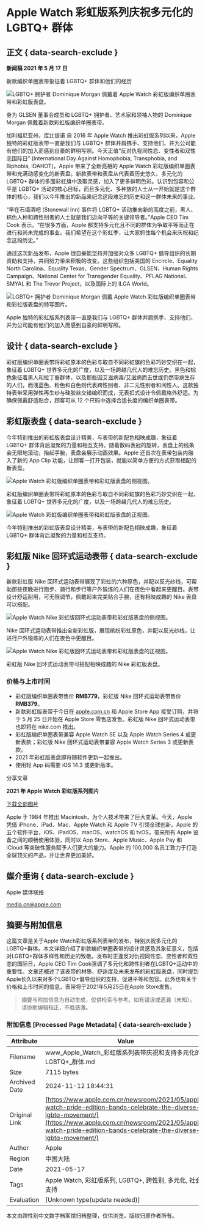 # Apple Watch 彩虹版系列庆祝多元化的 LGBTQ+ 群体

## 正文 { data-search-exclude }


**新闻稿 2021 年 5 月 17 日**

新款编织单圈表带象征着 LGBTQ+ 群体和他们的经历

![LGBTQ+ 拥护者 Dominique Morgan 佩戴着 Apple Watch 彩虹版编织单圈表带和彩虹版表盘。](https://www.apple.com.cn/newsroom/images/product/watch/lifestyle/apple_pride2021_dominique01_05172021_inline.jpg.large.jpg)

身为 GLSEN 董事会成员和 LGBTQ+ 拥护者、艺术家和领袖人物的 Dominique Morgan 佩戴着新款彩虹版编织单圈表带。

加利福尼亚州，库比提诺 自 2016 年 Apple Watch 推出彩虹版系列以来，Apple 独特的彩虹版表带一直是我们与 LGBTQ+ 群体并肩携手、支持他们、并为公司能有他们的加入而感到自豪的鲜明写照。今天正值“反对仇视同性恋、变性者和双性恋国际日” (International Day Against Homophobia, Transphobia, and Biphobia, IDAHOT)，Apple 带来了全新亮相的 Apple Watch 彩虹版编织单圈表带和充满动感变化的新表盘。新款表带和表盘从代表着历史悠久、多元化的 LGBTQ+ 群体的多面彩虹旗中汲取灵感，加入了更多鲜明色彩。认识到包容和公平是 LGBTQ+ 活动的核心目标，而且多元化、多种族的人士从一开始就是这个群体的核心，我们以今年推出的新品来纪念这段难忘的历史和这一群体未来的事业。

“早在石墙酒吧 (Stonewall Inn) 事件将 LGBTQ+ 活动推向新的高度之前，黑人、棕色人种和跨性别者的人士就是我们迈向平等的关键领导者。”Apple CEO Tim Cook 表示。“在很多方面，Apple 都支持多元化且不同的群体为争取平等而正在进行和尚未完成的事业。我们希望在这个彩虹季，让大家抓住每个机会来庆祝和纪念这段历史。”

通过这次新品发布，Apple 很自豪能坚持并加强对众多 LGBTQ+ 倡导组织的长期资助和支持，共同努力带来积极的改变。这些组织包括美国的 Encircle、Equality North Carolina、Equality Texas、Gender Spectrum、GLSEN、Human Rights Campaign、National Center for Transgender Equality、PFLAG National、SMYAL 和 The Trevor Project，以及国际上的 ILGA World。

![LGBTQ+ 拥护者 Dominique Morgan 佩戴 Apple Watch 彩虹版编织单圈表带和彩虹版表盘的特写图片。](https://www.apple.com.cn/newsroom/images/product/watch/lifestyle/apple_pride2021_dominique02_05172021_big.jpg.large.jpg)

Apple 独特的彩虹版系列表带一直是我们与 LGBTQ+ 群体并肩携手、支持他们、并为公司能有他们的加入而感到自豪的鲜明写照。

## **设计** { data-search-exclude }

彩虹版编织单圈表带将彩虹原本的色彩与取自不同彩虹旗的色彩巧妙交织在一起，象征着 LGBTQ+ 世界多元化的广度，以及一场跨越几代人的难忘历史。黑色和棕色象征着黑人和拉丁裔群体，以及那些因艾滋病毒/艾滋病而去世或仍然带病生存的人们，而浅蓝色、粉色和白色则代表跨性别者、非二元性别者和间性人。这款独特表带采用弹性再生纱与硅胶丝交错编织而成，无表扣式设计令佩戴格外舒适。为确保佩戴舒适贴合，顾客可从 12 个尺码中选择合适长度的编织单圈表带。

## **彩虹版表盘** { data-search-exclude }

今年特别推出的彩虹版表盘设计精美，与表带的新配色相映成趣，象征着 LGBTQ+ 群体背后凝聚的力量和相互支持。随着数码表冠的旋转，表盘上的线条会无限地滚动，抬起手腕，表盘会展示动画效果。Apple 还首次在表带包装内融入了新的 App Clip 功能，让顾客一打开包装，就能以简单方便的方式获取相配的新表盘。

![Apple Watch 彩虹版编织单圈表带和彩虹版表盘的侧视图。](https://www.apple.com.cn/newsroom/images/product/watch/lifestyle/apple_pride2021_watch-series6_braided-solo-loop-pride-edition_05172021_carousel.jpg.large.jpg)

彩虹版编织单圈表带将彩虹原本的色彩与取自不同彩虹旗的色彩巧妙交织在一起，象征着 LGBTQ+ 世界多元化的广度，以及一场跨越几代人的难忘历史。

![Apple Watch 彩虹版编织单圈表带和彩虹版表盘的正视图。](https://www.apple.com.cn/newsroom/images/product/watch/lifestyle/apple_pride2021_watch-series6_braided-solo-loop-pride-edition-pf_05172021_carousel.jpg.large.jpg)

今年特别推出的彩虹版表盘设计精美，与表带的新配色相映成趣，象征着 LGBTQ+ 群体背后凝聚的力量和相互支持。

## **彩虹版 Nike 回环式运动表带** { data-search-exclude }

新款彩虹版 Nike 回环式运动表带展现了彩虹的六种原色，并配以反光纱线，可帮助那些夜晚进行跑步、骑行和步行等户外锻炼的人们在夜色中看起来更醒目。表带设计舒适耐用，可无限调节，佩戴起来完美贴合手腕，还有相映成趣的 Nike 表盘可以搭配。

![Apple Watch Nike 彩虹版回环式运动表带和彩虹版表盘的侧视图。](https://www.apple.com.cn/newsroom/images/product/watch/lifestyle/apple_pride2021_watch-series6_nike-sport-loop-pride-edition_05172021_carousel.jpg.large.jpg)

Nike 回环式运动表带推出全新彩虹版，展现缤纷彩虹原色，并配以反光纱线，让进行户外锻炼的人们在夜色中更醒目。

![Apple Watch Nike 彩虹版回环式运动表带和彩虹版表盘的正视图。](https://www.apple.com.cn/newsroom/images/product/watch/lifestyle/apple_pride2021_watch-series6_nike-sport-loop-pride-edition-pf_05172021_carousel.jpg.large.jpg)

彩虹版 Nike 回环式运动表带可搭配相映成趣的 Nike 彩虹版表盘。

### **价格与上市时间**

-   彩虹版编织单圈表带售价 **RMB779**，彩虹版 Nike 回环式运动表带售价 **RMB379**。
-   新款彩虹版表带于今日在 [apple.com.cn](http://apple.com.cn/) 和 Apple Store App 接受订购，并将于 5 月 25 日开始在 Apple Store 零售店发售。彩虹版 Nike 回环式运动表带也即将在 nike.com 推出。
-   彩虹版编织单圈表带兼容 Apple Watch SE 以及 Apple Watch Series 4 或更新表款；彩虹版 Nike 回环式运动表带兼容 Apple Watch Series 3 或更新表款。
-   2021 年彩虹版表盘即将随软件更新一起推出。
-   使用轻 App 码需要 iOS 14.3 或更新版本。

分享文章

**2021 年 Apple Watch 彩虹版系列图片**

[下载全部图片](/newsroom/images/product/watch/lifestyle/images-of-apple-watch-pride-edition-2021.zip)

Apple 于 1984 年推出 Macintosh，为个人技术带来了巨大变革。今天，Apple 凭借 iPhone、iPad、Mac、Apple Watch 和 Apple TV 引领全球创新。Apple 的五个软件平台，iOS、iPadOS、macOS、watchOS 和 tvOS，带来所有 Apple 设备之间的顺畅使用体验，同时以 App Store、Apple Music、Apple Pay 和 iCloud 等突破性服务赋予人们更大的能力。Apple 的 100,000 名员工致力于打造全球顶尖的产品，并让世界更加美好。

## 媒介垂询 { data-search-exclude }

Apple 媒体联络

[media.cn@apple.com](mailto:media.cn@apple.com)
<!-- tcd_original_link https://www.apple.com.cn/newsroom/2021/05/apple-watch-pride-edition-bands-celebrate-the-diverse-lgbtq-movement/ -->
## 摘要与附加信息

<!-- tcd_abstract -->
这篇文章是关于Apple Watch彩虹版系列表带的发布，特别庆祝多元化的LGBTQ+群体。本文详细介绍了新款编织单圈表带的设计灵感及其象征意义，包括对LGBTQ+群体多样性和历史的致敬。发布时正逢反对仇视同性恋、变性者和双性恋的国际日，Apple CEO Tim Cook强调了多元化和跨性别者在LGBTQ+运动中的重要性。文章还概述了该表带的材质、舒适度及未来发布的彩虹版表盘，同时提到Apple长久以来对多个LGBTQ+倡导组织的支持，促进平等和包容。此外也有关于价格和上市时间的信息，表带将于2021年5月25日在Apple Store发售。
<!-- tcd_abstract_end -->

> 摘要与附加信息为自动生成，仅供检索与参考。如有错误或遗漏（未知），请协助编辑指正，不胜感激。

### 附加信息 [Processed Page Metadata] { data-search-exclude }

| Attribute       | Value                                  |
|-----------------|----------------------------------------|
| Filename        | www_Apple_Watch_彩虹版系列表带庆祝和支持多元化的LGBTQ+_群体.md                             |
| Size            | 7115 bytes                           |
| Archived Date   | 2024-11-12 18:44:31                             |
| Original Link   | [https://www.apple.com.cn/newsroom/2021/05/apple-watch-pride-edition-bands-celebrate-the-diverse-lgbtq-movement/](https://www.apple.com.cn/newsroom/2021/05/apple-watch-pride-edition-bands-celebrate-the-diverse-lgbtq-movement/)                       |
| Author          | Apple                               |
| Region          | 中国大陆                               |
| Date            | 2021-05-17                                 |
| Tags            | Apple Watch, 彩虹版系列, LGBTQ+, 跨性别, 多元化, 社会支持                                 |
| Evaluation            | [Unknown type(update needed)]                                 |
<!-- tcd_table_end -->

本文由跨性别中文数字档案馆归档整理，仅供浏览。版权归原作者所有。

